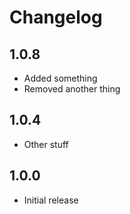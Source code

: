 # Changelog

## 1.0.8

- Added something
- Removed another thing


## 1.0.4

- Other stuff


## 1.0.0

- Initial release
